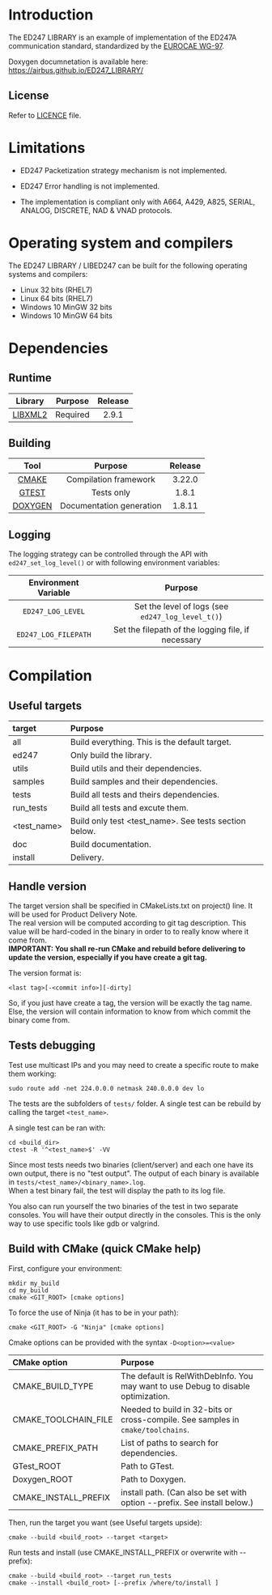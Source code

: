 # Introduction

The ED247 LIBRARY is an example of implementation of the ED247A communication standard, standardized by the [EUROCAE WG-97][7].

Doxygen documnetation is available here: https://airbus.github.io/ED247_LIBRARY/

## License

Refer to [LICENCE](./LICENSE.md) file.

# Limitations

-   ED247 Packetization strategy mechanism is not implemented.

-   ED247 Error handling is not implemented.

-   The implementation is compliant only with A664, A429, A825, SERIAL, ANALOG, DISCRETE, NAD & VNAD protocols.


# Operating system and compilers

The ED247 LIBRARY / LIBED247 can be built for the following operating systems and compilers:

-   Linux 32 bits (RHEL7)
-   Linux 64 bits (RHEL7)
-   Windows 10 MinGW 32 bits
-   Windows 10 MinGW 64 bits

# Dependencies
 ## Runtime
|   Library    |         Purpose         | Release |
| :----------: | :---------------------: | :-----: |
| [LIBXML2][1] |        Required         |  2.9.1  |

## Building
|     Tool     |         Purpose          | Release  |
| :----------: | :----------------------: | :------: |
|  [CMAKE][4]  |  Compilation framework   | 3.22.0   |
|  [GTEST][2]  |       Tests only         | 1.8.1    |
| [DOXYGEN][6] | Documentation generation | 1.8.11   |

## Logging

The logging strategy can be controlled through the API with `ed247_set_log_level()` or with following environment variables:

| Environment Variable |                      Purpose                       |
| :------------------: | :------------------------------------------------: |
|  `ED247_LOG_LEVEL`   | Set the level of logs (see `ed247_log_level_t()`)  |
| `ED247_LOG_FILEPATH` | Set the filepath of the logging file, if necessary |

# Compilation

## Useful targets

|   target    |         Purpose        |
| :---------- | :--------------------- |
| all | Build everything. This is the default target. |
| ed247 | Only build the library. |
| utils | Build utils and their dependencies. |
| samples | Build samples and their dependencies. |
| tests | Build all tests and theirs dependencies. |
| run_tests | Build all tests and excute them. |
| <test_name> | Build only test <test_name>. See tests section below.|
| doc | Build documentation. |
| install | Delivery. |

## Handle version

The target version shall be specified in CMakeLists.txt on project() line. It will be used for Product Delivery Note.<br />
The real version will be computed according to git tag description. This value will be hard-coded in the binary in order to to really know where it come from.<br />
**IMPORTANT: You shall re-run CMake and rebuild before delivering to update the version, especially if you have create a git tag.**

The version format is:
```
<last tag>[-<commit info>][-dirty]
```

So, if you just have create a tag, the version will be exactly the tag name.<br />
Else, the version will contain information to know from which commit the binary come from.

## Tests debugging

Test use multicast IPs and you may need to create a specific route to make them working:
```
sudo route add -net 224.0.0.0 netmask 240.0.0.0 dev lo
```


The tests are the subfolders of `tests/` folder. A single test can be rebuild by calling the target `<test_name>`.

A single test can be ran with:
```
cd <build_dir>
ctest -R '^<test_name>$' -VV
```

Since most tests needs two binaries (client/server) and each one have its own output, there is no "test output". The output of each binary is available in `tests/<test_name>/<binary_name>.log`. <br/>
When a test binary fail, the test will display the path to its log file.

You also can run yourself the two binaries of the test in two separate consoles. You will have their output directly in the consoles. This is the only way to use specific tools like gdb or valgrind.


## Build with CMake (quick CMake help)

First, configure your environment:
```
mkdir my_build
cd my_build
cmake <GIT_ROOT> [cmake options]
```
To force the use of Ninja (it has to be in your path):
```
cmake <GIT_ROOT> -G "Ninja" [cmake options]
```
Cmake options can be provided with the syntax `-D<option>=<value>`

|   CMake option  |         Purpose        |
| :-------------- | :--------------------- |
| CMAKE_BUILD_TYPE | The default is RelWithDebInfo. You may want to use Debug to disable optimization. |
| CMAKE_TOOLCHAIN_FILE | Needed to build in 32-bits or cross-compile. See samples in `cmake/toolchains`. |
| CMAKE_PREFIX_PATH | List of paths to search for dependencies. |
| GTest_ROOT | Path to GTest. |
| Doxygen_ROOT | Path to Doxygen. |
| CMAKE_INSTALL_PREFIX | install path. (Can also be set with option --prefix. See install below.) |


Then, run the target you want (see Useful targets upside):
```
cmake --build <build_root> --target <target>
```

Run tests and install (use CMAKE_INSTALL_PREFIX or overwrite with --prefix):
```
cmake --build <build_root> --target run_tests
cmake --install <build_root> [--prefix /where/to/install ]
```

<!-- Links -->
[1]: https://github.com/GNOME/libxml2
[2]: https://github.com/google/googletest
[4]: https://github.com/Kitware/CMake
[6]: https://github.com/doxygen/doxygen
[7]: https://www.eurocae.net/
